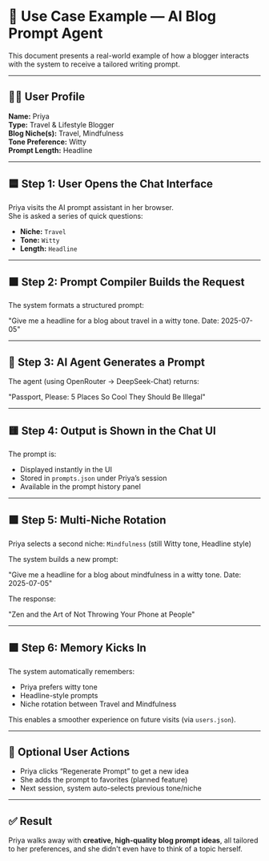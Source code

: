 # 🧪 Use Case Example — AI Blog Prompt Agent

This document presents a real-world example of how a blogger interacts with the system to receive a tailored writing prompt.

---

## 👩‍💻 User Profile
**Name:** Priya  
**Type:** Travel & Lifestyle Blogger  
**Blog Niche(s):** Travel, Mindfulness  
**Tone Preference:** Witty  
**Prompt Length:** Headline  

---

## 🟦 Step 1: User Opens the Chat Interface
Priya visits the AI prompt assistant in her browser.  
She is asked a series of quick questions:

- **Niche:** `Travel`
- **Tone:** `Witty`
- **Length:** `Headline`

---

## 🟧 Step 2: Prompt Compiler Builds the Request

The system formats a structured prompt:

"Give me a headline for a blog about travel in a witty tone. Date: 2025-07-05"


---

## 🔴 Step 3: AI Agent Generates a Prompt

The agent (using OpenRouter → DeepSeek-Chat) returns:

"Passport, Please: 5 Places So Cool They Should Be Illegal"


---

## 🟨 Step 4: Output is Shown in the Chat UI

The prompt is:

- Displayed instantly in the UI
- Stored in `prompts.json` under Priya’s session
- Available in the prompt history panel

---

## 🟩 Step 5: Multi-Niche Rotation

Priya selects a second niche: `Mindfulness` (still Witty tone, Headline style)

The system builds a new prompt:

"Give me a headline for a blog about mindfulness in a witty tone. Date: 2025-07-05"



The response:

"Zen and the Art of Not Throwing Your Phone at People"


---

## 🟪 Step 6: Memory Kicks In

The system automatically remembers:
- Priya prefers witty tone
- Headline-style prompts
- Niche rotation between Travel and Mindfulness

This enables a smoother experience on future visits (via `users.json`).

---

## 🔁 Optional User Actions

- Priya clicks “Regenerate Prompt” to get a new idea
- She adds the prompt to favorites (planned feature)
- Next session, system auto-selects previous tone/niche

---

## ✅ Result

Priya walks away with **creative, high-quality blog prompt ideas**, all tailored to her preferences, and she didn't even have to think of a topic herself.
